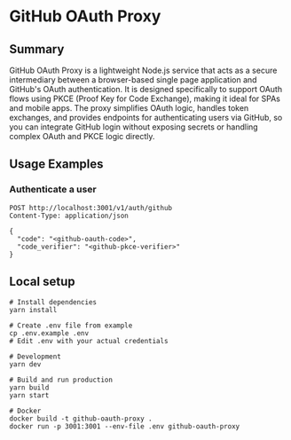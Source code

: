 # GitHub OAuth Proxy

## Summary

GitHub OAuth Proxy is a lightweight Node.js service that acts as a secure intermediary between a browser-based single page application and GitHub's OAuth authentication. It is designed specifically to support OAuth flows using PKCE (Proof Key for Code Exchange), making it ideal for SPAs and mobile apps. The proxy simplifies OAuth logic, handles token exchanges, and provides endpoints for authenticating users via GitHub, so you can integrate GitHub login without exposing secrets or handling complex OAuth and PKCE logic directly.

## Usage Examples

### Authenticate a user

```http
POST http://localhost:3001/v1/auth/github
Content-Type: application/json

{
  "code": "<github-oauth-code>",
  "code_verifier": "<github-pkce-verifier>"
}
```

## Local setup

```console
# Install dependencies
yarn install

# Create .env file from example
cp .env.example .env
# Edit .env with your actual credentials

# Development
yarn dev

# Build and run production
yarn build
yarn start

# Docker
docker build -t github-oauth-proxy .
docker run -p 3001:3001 --env-file .env github-oauth-proxy
```

